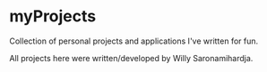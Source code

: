 # myProjects
Collection of personal projects and applications I've written for fun.

All projects here were written/developed by Willy Saronamihardja.

